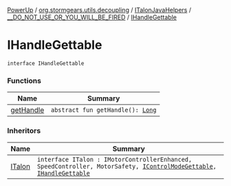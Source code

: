 [PowerUp](../../../../index.md) / [org.stormgears.utils.decoupling](../../../index.md) / [ITalonJavaHelpers](../../index.md) / [__DO_NOT_USE_OR_YOU_WILL_BE_FIRED](../index.md) / [IHandleGettable](./index.md)

# IHandleGettable

`interface IHandleGettable`

### Functions

| Name | Summary |
|---|---|
| [getHandle](get-handle.md) | `abstract fun getHandle(): `[`Long`](https://kotlinlang.org/api/latest/jvm/stdlib/kotlin/-long/index.html) |

### Inheritors

| Name | Summary |
|---|---|
| [ITalon](../../../-i-talon/index.md) | `interface ITalon : IMotorControllerEnhanced, SpeedController, MotorSafety, `[`IControlModeGettable`](../-i-control-mode-gettable/index.md)`, `[`IHandleGettable`](./index.md) |
